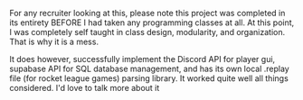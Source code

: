 For any recruiter looking at this, please note this project was completed in its entirety BEFORE I had taken any programming classes at all. At this point, I was completely self taught in class design, modularity, and organization. That is why it is a mess. 

It does however, successfully implement the Discord API for player gui, supabase API for SQL database management, and has its own local .replay file (for rocket league games) parsing library. It worked quite well all things considered. I'd love to talk more about it
